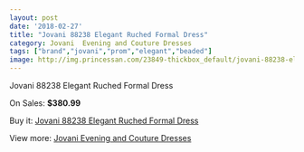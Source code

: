 ```yaml
---
layout: post
date: '2018-02-27'
title: "Jovani 88238 Elegant Ruched Formal Dress"
category: Jovani  Evening and Couture Dresses
tags: ["brand","jovani","prom","elegant","beaded"]
image: http://img.princessan.com/23849-thickbox_default/jovani-88238-elegant-ruched-formal-dress.jpg
---
```

Jovani 88238 Elegant Ruched Formal Dress

On Sales: **$380.99**
<a href="https://www.princessan.com/en/10927-jovani-88238-elegant-ruched-formal-dress.html"><amp-img layout="responsive" width="600" height="600" src="//img.princessan.com/23849-thickbox_default/jovani-88238-elegant-ruched-formal-dress.jpg" alt="Jovani 88238 Elegant Ruched Formal Dress 0" /></a>

Buy it: [Jovani 88238 Elegant Ruched Formal Dress](https://www.princessan.com/en/10927-jovani-88238-elegant-ruched-formal-dress.html "Jovani 88238 Elegant Ruched Formal Dress")

View more: [Jovani  Evening and Couture Dresses](https://www.princessan.com/en/83- "Jovani  Evening and Couture Dresses")